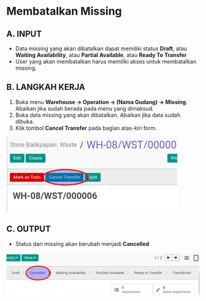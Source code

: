 # Membatalkan Missing

## A. INPUT

* Data missing yang akan dibatalkan dapat memiliki status **Draft**, atau **Waiting Availability**, atau **Partial Available**, atau **Ready To Transfer**
* User yang akan membatalkan harus memiliki akses untuk membatalkan missing.

## B. LANGKAH KERJA

1. Buka menu **Warehouse -> Operation -> (Nama Gudang) -> Missing**. Abaikan jika sudah berada
pada menu yang dimaksud.
2. Buka data missing yang akan dibatalkan. Abaikan jika data sudah dibuka.
3. Klik tombol **Cancel Transfer** pada bagian atas-kiri form.

![](../../img/missing/tombol-cancel.png)

## C. OUTPUT

* Status dari missing akan berubah menjadi **Cancelled**

![](../../img/missing/status-cancel.png)
